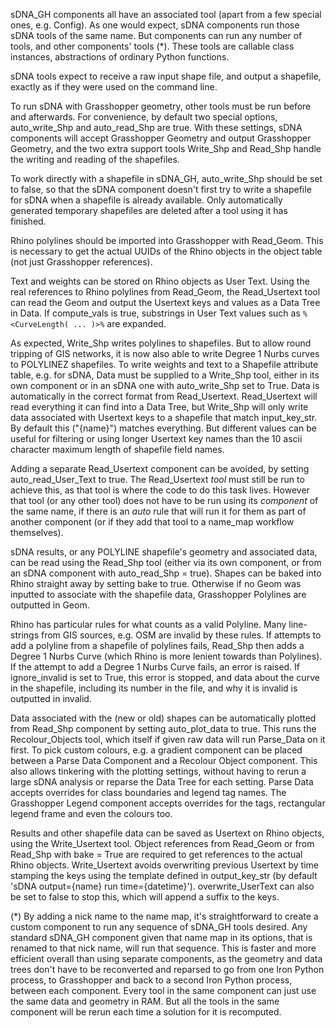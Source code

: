 sDNA_GH components all have an associated tool (apart from a few special ones, e.g. Config).  As one would expect, sDNA components run those sDNA tools of the same name.  But components can run any number of tools, and other components' tools (*).  These tools are callable class instances, abstractions of ordinary Python functions.

sDNA tools expect to receive a raw input shape file, and output a shapefile, exactly as if they were used on the command line.

To run sDNA with Grasshopper geometry, other tools must be run before and afterwards.  For convenience, by default two special options, auto_write_Shp and auto_read_Shp are true.  With these settings, sDNA components will accept Grasshopper Geometry and output Grasshopper Geometry, and the two extra support tools Write_Shp and Read_Shp handle the writing and reading of the shapefiles.

To work directly with a shapefile in sDNA_GH, auto_write_Shp should be set to false, so that the sDNA component doesn't first try to write a shapefile for sDNA when a shapefile is already available.  Only automatically generated temporary shapefiles are deleted after a tool using it has finished.

Rhino polylines should be imported into Grasshopper with Read_Geom.  This is necessary to get the actual UUIDs of the Rhino objects in the object table (not just Grasshopper references). 

Text and weights can be stored on Rhino objects as User Text.  Using the real references to Rhino polylines from Read_Geom, the Read_Usertext tool can read the Geom and output the Usertext keys and values as a Data Tree in Data.  If compute_vals is true, substrings in User Text values such as `%<CurveLength( ... )>%` are expanded.

As expected, Write_Shp writes polylines to shapefiles.  But to allow round tripping of GIS networks, it is now also able to write Degree 1 Nurbs curves to POLYLINEZ shapefiles.  To write weights and text to a Shapefile attribute table, e.g. for sDNA, Data must be supplied to a Write_Shp tool, either in its own component or in an sDNA one with auto_write_Shp set to True.  Data is automatically in the correct format from Read_Usertext.  Read_Usertext will read everything it can find into a Data Tree, but Write_Shp will only write data associated with Usertext keys to a shapefile that match input_key_str.  By default this ("{name}") matches everything.  But different values can be useful for filtering or using longer Usertext key names than the 10 ascii character maximum length of shapefile field names.

Adding a separate Read_Usertext component can be avoided, by setting auto_read_User_Text to true.  The Read_Usertext *tool* must still be run to achieve this, as that tool is where the code to do this task lives.  However that tool (or any other tool) does not have to be run using its *component* of the same name, if there is an *auto* rule that will run it for them as part of another component (or if they add that tool to a name_map workflow themselves).

sDNA results, or any POLYLINE shapefile's geometry and associated data, can be read using the Read_Shp tool (either via its own component, or from an sDNA component with auto_read_Shp = true).  Shapes can be baked into Rhino straight away by setting bake to true.  Otherwise if no Geom was inputted to associate with the shapefile data, Grasshopper Polylines are outputted in Geom.  

Rhino has particular rules for what counts as a valid Polyline.  Many line-strings from GIS sources, e.g. OSM are invalid by these rules.  If attempts to add a polyline from a shapefile of polylines fails, Read_Shp then adds a Degree 1 Nurbs Curve (which Rhino is more lenient towards than Polylines).  If the attempt to add a Degree 1 Nurbs Curve fails, an error is raised.  If ignore_invalid is set to True, this error is stopped, and data about the curve in the shapefile, including its number in the file, and why it is invalid is outputted in invalid. 

Data associated with the (new or old) shapes can be automatically plotted from Read_Shp component by setting auto_plot_data to true.  This runs the Recolour_Objects tool, which itself if given raw data will run Parse_Data on it first.  To pick custom colours, e.g. a gradient component can be placed between a Parse Data Component and a Recolour Object component.  This also allows tinkering with the plotting settings, without having to rerun a large sDNA analysis or reparse the Data Tree for each setting.  Parse Data accepts overrides for class boundaries and legend tag names.  The Grasshopper Legend component accepts overrides for the tags, rectangular legend frame and even the colours too.  

Results and other shapefile data can be saved as Usertext on Rhino objects, using the Write_Usertext tool.  Object references from Read_Geom or from Read_Shp with bake = True are required to get references to the actual Rhino objects.  Write_Usertext avoids overwriting previous Usertext by time stamping the keys using the template defined in output_key_str (by default 'sDNA output={name} run time={datetime}').  overwrite_UserText can also be set to false to stop this, which will append a suffix to the keys. 

 

(*) By adding a nick name to the name map, it's straightforward to create a custom component to run any sequence of sDNA_GH tools desired.  Any standard sDNA_GH component given that name map in its options, that is renamed to that nick name, will run that sequence.  This is faster and more efficient overall than using separate components, as the geometry and data trees don't have to be reconverted and reparsed to go from one Iron Python process, to Grasshopper and back to a second Iron Python process, between each component.  Every tool in the same component can just use the same data and geometry in RAM.  But all the tools in the same component will be rerun each time a solution for it is recomputed.